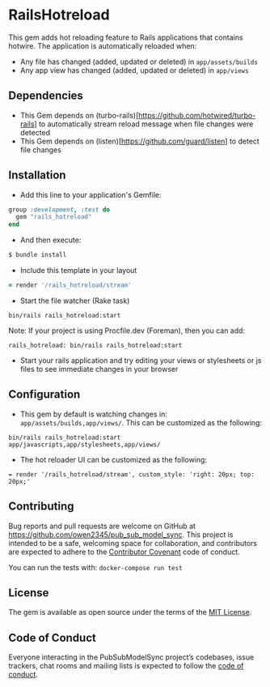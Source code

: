 # RailsHotreload

This gem adds hot reloading feature to Rails applications that contains hotwire. The application is automatically reloaded when:
- Any file has changed (added, updated or deleted) in `app/assets/builds`
- Any app view has changed (added, updated or deleted) in `app/views`

## Dependencies
- This Gem depends on (turbo-rails)[https://github.com/hotwired/turbo-rails] to automatically stream reload message when file changes were detected
- This Gem depends on (listen)[https://github.com/guard/listen] to detect file changes

## Installation
- Add this line to your application's Gemfile:
```ruby
group :development, :test do
  gem "rails_hotreload"
end
```
- And then execute:
```bash
$ bundle install
```
- Include this template in your layout
```ruby
= render '/rails_hotreload/stream'
```

- Start the file watcher (Rake task)
```
bin/rails rails_hotreload:start
```
Note: If your project is using Procfile.dev (Foreman), then you can add:
```
rails_hotreload: bin/rails rails_hotreload:start
```
- Start your rails application and try editing your views or stylesheets or js files to see immediate changes in your browser

## Configuration
- This gem by default is watching changes in: `app/assets/builds,app/views/`. This can be customized as the following: 
```
bin/rails rails_hotreload:start app/javascripts,app/stylesheets,app/views/
```
- The hot reloader UI can be customized as the following:
```
= render '/rails_hotreload/stream', custom_style: 'right: 20px; top: 20px;'
```

## Contributing
Bug reports and pull requests are welcome on GitHub at https://github.com/owen2345/pub_sub_model_sync. This project is intended to be a safe, welcoming space for collaboration, and contributors are expected to adhere to the [Contributor Covenant](http://contributor-covenant.org) code of conduct.    

You can run the tests with: `docker-compose run test`

## License
The gem is available as open source under the terms of the [MIT License](https://opensource.org/licenses/MIT).

## **Code of Conduct**

Everyone interacting in the PubSubModelSync project’s codebases, issue trackers, chat rooms and mailing lists is expected to follow the [code of conduct](https://github.com/[USERNAME]/pub_sub_model_sync/blob/master/CODE_OF_CONDUCT.md).
